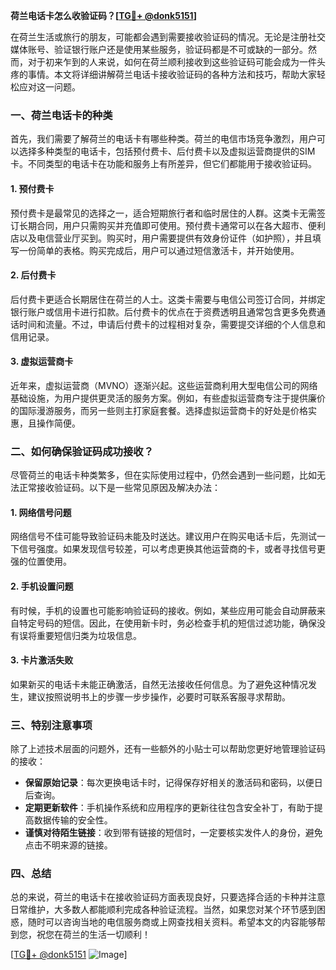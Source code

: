 **荷兰电话卡怎么收验证码？[[TG💪+ @donk5151](https://t.me/s/donk5151)]**

在荷兰生活或旅行的朋友，可能都会遇到需要接收验证码的情况。无论是注册社交媒体账号、验证银行账户还是使用某些服务，验证码都是不可或缺的一部分。然而，对于初来乍到的人来说，如何在荷兰顺利接收到这些验证码可能会成为一件头疼的事情。本文将详细讲解荷兰电话卡接收验证码的各种方法和技巧，帮助大家轻松应对这一问题。

### 一、荷兰电话卡的种类

首先，我们需要了解荷兰的电话卡有哪些种类。荷兰的电信市场竞争激烈，用户可以选择多种类型的电话卡，包括预付费卡、后付费卡以及虚拟运营商提供的SIM卡。不同类型的电话卡在功能和服务上有所差异，但它们都能用于接收验证码。

#### 1. 预付费卡

预付费卡是最常见的选择之一，适合短期旅行者和临时居住的人群。这类卡无需签订长期合同，用户只需购买并充值即可使用。预付费卡通常可以在各大超市、便利店以及电信营业厅买到。购买时，用户需要提供有效身份证件（如护照），并且填写一份简单的表格。购买完成后，用户可以通过短信激活卡，并开始使用。

#### 2. 后付费卡

后付费卡更适合长期居住在荷兰的人士。这类卡需要与电信公司签订合同，并绑定银行账户或信用卡进行扣款。后付费卡的优点在于资费透明且通常包含更多免费通话时间和流量。不过，申请后付费卡的过程相对复杂，需要提交详细的个人信息和信用记录。

#### 3. 虚拟运营商卡

近年来，虚拟运营商（MVNO）逐渐兴起。这些运营商利用大型电信公司的网络基础设施，为用户提供更灵活的服务方案。例如，有些虚拟运营商专注于提供廉价的国际漫游服务，而另一些则主打家庭套餐。选择虚拟运营商卡的好处是价格实惠，且操作简便。

### 二、如何确保验证码成功接收？

尽管荷兰的电话卡种类繁多，但在实际使用过程中，仍然会遇到一些问题，比如无法正常接收验证码。以下是一些常见原因及解决办法：

#### 1. 网络信号问题

网络信号不佳可能导致验证码未能及时送达。建议用户在购买电话卡后，先测试一下信号强度。如果发现信号较差，可以考虑更换其他运营商的卡，或者寻找信号更强的位置使用。

#### 2. 手机设置问题

有时候，手机的设置也可能影响验证码的接收。例如，某些应用可能会自动屏蔽来自特定号码的短信。因此，在使用新卡时，务必检查手机的短信过滤功能，确保没有误将重要短信归类为垃圾信息。

#### 3. 卡片激活失败

如果新买的电话卡未能正确激活，自然无法接收任何信息。为了避免这种情况发生，建议按照说明书上的步骤一步步操作，必要时可联系客服寻求帮助。

### 三、特别注意事项

除了上述技术层面的问题外，还有一些额外的小贴士可以帮助您更好地管理验证码的接收：

- **保留原始记录**：每次更换电话卡时，记得保存好相关的激活码和密码，以便日后查询。
- **定期更新软件**：手机操作系统和应用程序的更新往往包含安全补丁，有助于提高数据传输的安全性。
- **谨慎对待陌生链接**：收到带有链接的短信时，一定要核实发件人的身份，避免点击不明来源的链接。

### 四、总结

总的来说，荷兰的电话卡在接收验证码方面表现良好，只要选择合适的卡种并注意日常维护，大多数人都能顺利完成各种验证流程。当然，如果您对某个环节感到困惑，随时可以咨询当地的电信服务商或上网查找相关资料。希望本文的内容能够帮到您，祝您在荷兰的生活一切顺利！

[[TG💪+ @donk5151](https://t.me/s/donk5151) ![Image](https://i.postimg.cc/rwNCRYN7/Snipaste-2025-04-30-17-27-05.png)]